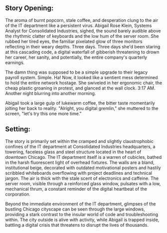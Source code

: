 ## Story Opening:

The aroma of burnt popcorn, stale coffee, and desperation clung to the air of the IT department like a persistent virus. Abigail Rose Klein, Systems Analyst for Consolidated Industries, sighed, the sound barely audible above the rhythmic clatter of keyboards and the low hum of the server room. She rubbed her tired eyes, the familiar pixelated glow of three monitors reflecting in their weary depths. Three days. Three days she'd been staring at this cascading code, a digital waterfall of gibberish threatening to drown her career, her sanity, and potentially, the entire company's quarterly earnings.

The damn thing was supposed to be a simple upgrade to their legacy payroll system. Simple. Ha! Now, it looked like a sentient mess determined to hold the entire network hostage. She swiveled in her ergonomic chair, the cheap plastic groaning in protest, and glanced at the wall clock. 3:17 AM. Another night blurring into another morning.

Abigail took a large gulp of lukewarm coffee, the bitter taste momentarily jolting her back to reality. "Alright, you digital gremlin," she muttered to the screen, "let's try this one more time."

## Setting:

The story is primarily set within the cramped and slightly claustrophobic confines of the IT department at Consolidated Industries headquarters, a towering, faceless glass and steel structure located in the heart of downtown Chicago. The IT department itself is a warren of cubicles, bathed in the harsh fluorescent light of overhead fixtures. The walls are a bland, institutional beige, decorated with outdated motivational posters and hastily scribbled whiteboards overflowing with project deadlines and technical jargon. The air is thick with the stale scent of electronics and caffeine. The server room, visible through a reinforced glass window, pulsates with a low, mechanical thrum, a constant reminder of the digital heartbeat of the corporation.

Beyond the immediate environment of the IT department, glimpses of the bustling Chicago cityscape can be seen through the large windows, providing a stark contrast to the insular world of code and troubleshooting within. The city outside is alive with activity, while Abigail is trapped inside, battling a digital crisis that threatens to disrupt the lives of thousands.

